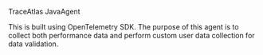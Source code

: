 TraceAtlas JavaAgent

This is built using OpenTelemetry SDK. The purpose of this agent is to collect both performance data and perform custom user data collection for data validation.
